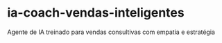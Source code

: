 # ia-coach-vendas-inteligentes
Agente de IA treinado para vendas consultivas com empatia e estratégia
